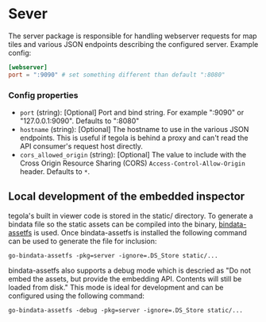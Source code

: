 # Sever

The server package is responsible for handling webserver requests for map tiles and various JSON endpoints describing the configured server. Example config:

```toml
[webserver]
port = ":9090" # set something different than default ":8080"
```

### Config properties

- `port` (string): [Optional] Port and bind string. For example ":9090" or "127.0.0.1:9090". Defaults to ":8080"
- `hostname` (string): [Optional] The hostname to use in the various JSON endpoints. This is useful if tegola is behind a proxy and can't read the API consumer's request host directly.
- `cors_allowed_origin` (string): [Optional] The value to include with the Cross Origin Resource Sharing (CORS) `Access-Control-Allow-Origin` header. Defaults to `*`.


## Local development of the embedded inspector

tegola's built in viewer code is stored in the static/ directory. To generate a bindata file so the static assets can be compiled into the binary, [bindata-assetfs](https://github.com/elazarl/go-bindata-assetfs) is used. Once bindata-assetfs is installed the following command can be used to generate the file for inclusion:

```
go-bindata-assetfs -pkg=server -ignore=.DS_Store static/...
```

bindata-assetfs also supports a debug mode which is descried as "Do not embed the assets, but provide the embedding API. Contents will still be loaded from disk." This mode is ideal for development and can be configured using the following command:

```
go-bindata-assetfs -debug -pkg=server -ignore=.DS_Store static/...
```